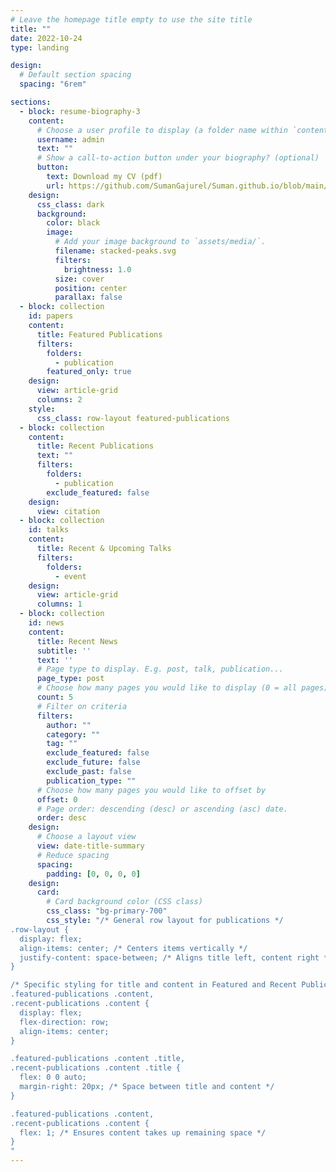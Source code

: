 ```yaml
---
# Leave the homepage title empty to use the site title
title: ""
date: 2022-10-24
type: landing

design:
  # Default section spacing
  spacing: "6rem"

sections:
  - block: resume-biography-3
    content:
      # Choose a user profile to display (a folder name within `content/authors/`)
      username: admin
      text: ""
      # Show a call-to-action button under your biography? (optional)
      button:
        text: Download my CV (pdf)
        url: https://github.com/SumanGajurel/Suman.github.io/blob/main/content/Suman_CV.pdf?raw=true
    design:
      css_class: dark
      background:
        color: black
        image:
          # Add your image background to `assets/media/`.
          filename: stacked-peaks.svg
          filters:
            brightness: 1.0
          size: cover
          position: center
          parallax: false
  - block: collection
    id: papers
    content:
      title: Featured Publications
      filters:
        folders:
          - publication
        featured_only: true
    design:
      view: article-grid
      columns: 2
    style:
      css_class: row-layout featured-publications
  - block: collection
    content:
      title: Recent Publications
      text: ""
      filters:
        folders:
          - publication
        exclude_featured: false
    design:
      view: citation
  - block: collection
    id: talks
    content:
      title: Recent & Upcoming Talks
      filters:
        folders:
          - event
    design:
      view: article-grid
      columns: 1
  - block: collection
    id: news
    content:
      title: Recent News
      subtitle: ''
      text: ''
      # Page type to display. E.g. post, talk, publication...
      page_type: post
      # Choose how many pages you would like to display (0 = all pages)
      count: 5
      # Filter on criteria
      filters:
        author: ""
        category: ""
        tag: ""
        exclude_featured: false
        exclude_future: false
        exclude_past: false
        publication_type: ""
      # Choose how many pages you would like to offset by
      offset: 0
      # Page order: descending (desc) or ascending (asc) date.
      order: desc
    design:
      # Choose a layout view
      view: date-title-summary
      # Reduce spacing
      spacing:
        padding: [0, 0, 0, 0]
    design:
      card:
        # Card background color (CSS class)
        css_class: "bg-primary-700"
        css_style: "/* General row layout for publications */
.row-layout {
  display: flex;
  align-items: center; /* Centers items vertically */
  justify-content: space-between; /* Aligns title left, content right */
}

/* Specific styling for title and content in Featured and Recent Publications */
.featured-publications .content,
.recent-publications .content {
  display: flex;
  flex-direction: row;
  align-items: center;
}

.featured-publications .content .title,
.recent-publications .content .title {
  flex: 0 0 auto;
  margin-right: 20px; /* Space between title and content */
}

.featured-publications .content,
.recent-publications .content {
  flex: 1; /* Ensures content takes up remaining space */
}
"
---
```

